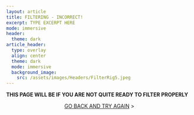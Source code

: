```yaml
---
layout: article
title: FILTERING - INCORRECT!
excerpt: TYPE EXCERPT HERE
mode: immersive
header:
  theme: dark
article_header:
  type: overlay
  align: center
  theme: dark
  mode: immersive
  background_image:
    src: /assets/images/Headers/FilterRig5.jpeg
---
```


**THIS PAGE WILL BE IF YOU ARE NOT QUITE READY TO FILTER PROPERLY**


<p align="center">
<a class="button button--outline-primary button--pill" href="HorizontalStoring1">GO BACK AND TRY AGAIN</a> ></p>
